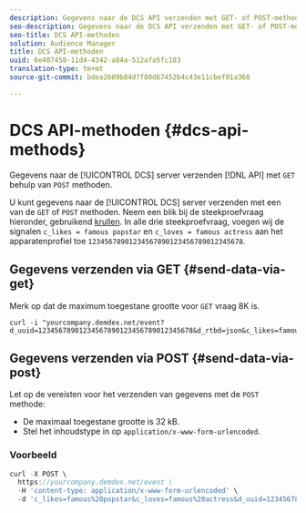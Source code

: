 ```yaml
---
description: Gegevens naar de DCS API verzenden met GET- of POST-methoden.
seo-description: Gegevens naar de DCS API verzenden met GET- of POST-methoden.
seo-title: DCS API-methoden
solution: Audience Manager
title: DCS API-methoden
uuid: 6e407458-11d4-4342-a84a-512afa5fc183
translation-type: tm+mt
source-git-commit: bdea2609b84d7f80d67452b4c43e11cbef01a368

---
```



# DCS API-methoden {#dcs-api-methods}

Gegevens naar de [!UICONTROL DCS] server verzenden [!DNL API] met `GET` behulp van `POST` methoden.

U kunt gegevens naar de [!UICONTROL DCS] server verzenden met een van de `GET` of `POST` methoden. Neem een blik bij de steekproefvraag hieronder, gebruikend [krullen](https://curl.haxx.se/). In alle drie steekproefvraag, voegen wij de signalen `c_likes = famous popstar` en `c_loves = famous actress` aan het apparatenprofiel toe `12345678901234567890123456789012345678`.


## Gegevens verzenden via GET {#send-data-via-get}

Merk op dat de maximum toegestane grootte voor `GET` vraag 8K is.

```
curl -i "yourcompany.demdex.net/event?d_uuid=12345678901234567890123456789012345678&d_rtbd=json&c_likes=famous%20popstar&c_loves=famous%20actress"
```

## Gegevens verzenden via POST {#send-data-via-post}

Let op de vereisten voor het verzenden van gegevens met de `POST` methode:

* De maximaal toegestane grootte is 32 kB.
* Stel het inhoudstype in op `application/x-www-form-urlencoded`.

### Voorbeeld

```js
curl -X POST \
  https://yourcompany.demdex.net/event \
  -H 'content-type: application/x-www-form-urlencoded' \
  -d 'c_likes=famous%20popstar&c_loves=famous%20actress&d_uuid=12345678901234567890123456789012345678'
```
